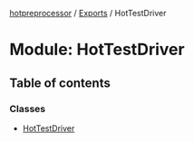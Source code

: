 [hotpreprocessor](../README.md) / [Exports](../modules.md) / HotTestDriver

# Module: HotTestDriver

## Table of contents

### Classes

- [HotTestDriver](../classes/hottestdriver.hottestdriver-1.md)
